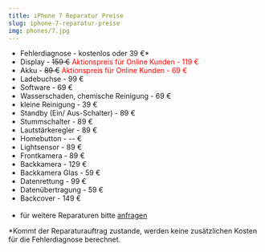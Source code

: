 ```yaml
---
title: iPhone 7 Reparatur Preise
slug: iphone-7-reparatur-preise
img: phones/7.jpg
---
```


- Fehlerdiagnose - kostenlos oder 39 €*
- Display - <s>159 €</s><font color=red> Aktionspreis für Online Kunden - 119 €</font>
- Akku - <s>89 €</s><font color=red> Aktionspreis für Online Kunden - 69 €</font>
- Ladebuchse - 99 €
- Software - 69 €
- Wasserschaden, chemische Reinigung - 69 €
- kleine Reinigung - 39 €
- Standby (Ein/ Aus-Schalter) - 89 €
- Stummschalter - 89 €
- Lautstärkeregler - 89 €
- Homebutton - -- €
- Lightsensor - 89 €
- Frontkamera - 89 €
- Backkamera - 129 €
- Backkamera Glas - 59 €
- Datenrettung - 99 €
- Datenübertragung - 59 €
- Backcover - 149 €<br><br>
- für weitere Reparaturen bitte <a href="/kontakt">anfragen</a>

*Kommt der Reparaturauftrag zustande, werden keine zusätzlichen Kosten für die Fehlerdiagnose berechnet.
